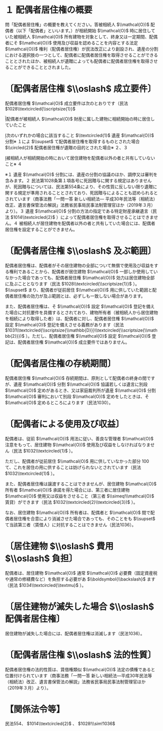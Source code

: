 # １ 配偶者居住権の概要

問「配偶者居住権」の概要を教えてください。答被相続人 $\\mathcal{O})$ 配偶者（以下「配偶者」といいます。）が相続開始 $\\mathcal{O}$ 時に居住していた被相続人 $\\mathcal{O}$ 所有建物を対象として、終身又は一定期間、配偶者にそ $\\mathcal{O})$ 使用及び収益を認めることを内容とする法定 $\\mathcal{O})$ 権利（配偶者居住権）が民法改正により創設され、遺産の分割における選択肢の一つとして、配偶者に配偶者居住権を取得させることができることとされたほか、被相続人が遺贈によっても配偶者に配偶者居住権を取得させることができることとされました。

# 〔配偶者居住権 $\\oslash$ 成立要件〕

配偶者居住権 $\\mathcal{O}$ 成立要件は次のとおりです（民法 $1028\\textcircled{\\scriptsize{1}}$

配偶者が被相続人 $\\mathcal{O}$ 財産に属した建物に相続開始の時に居住していたこと

次のいずれかの場合に該当すること $\\textcircled{1}$ 遺産 $\\mathcal{O})$ 分割※ １によ $\\supset$ て配偶者居住権を取得するものとされた場合 $\\circled{2}$ 配偶者居住権が遺贈の目的とされた場合※ ２、３

被相続人が相続開始の時において居住建物を配偶者以外の者と共有していないこと※ ４

※１ 遺産 $\\mathcal{O}$ 分割には、遺産の分割の協議のほか、調停又は審判を含みます。２ 民法第1028条第１項各号に死因贈与に関する規定はありませんが、死因贈与については、民法第554条により、その性質に反しない限り遺贈に関する規定が準用されることとされており、死因贈与によることも認められるとされています（商事法務「一問一答 新しい相続法― 平成30年民法等（相続法）改正、遺言書保管法の解説」法務省民事局民事法制管理官ほか（2019年３月）より）。３ 遺産 $\\mathcal{O}$ 分割の方法の指定である特定財産承継遺言（民法 $1014\\textcircled{2}$ ）によって配偶者居住権を取得させることはできません。４ 被相続人が居住建物を配偶者以外の者と共有していた場合には、配偶者居住権を設定することができません。

# 〔配偶者居住権 $\\oslash$ 及ぶ範囲〕

配偶者居住権は、配偶者がその居住建物の全部について無償で使用及び収益をする権利であることから、配偶者が居住建物 $\\mathcal{O}$ 一部しか使用していなかった場合であっても、配偶者居住権 $\\mathcal{O})$ 効力は居住建物全部に及ぶこととなります（民法 $1028\\textcircled{\\scriptsize{1}}$ ）。 $\\supset$ まり、配偶者が従前居住 $\\mathcal{O})$ 用に供していた範囲と配偶者居住権の効力が及ぶ範囲とは、必ずしも一致しない場合があります。

また、配偶者居住権は、そ $\\mathcal{O})$ 設定 $\\mathcal{O}$ 登記を備えた場合に対抗要件を具備するとされており、建物所有者（被相続人から居住建物を相続により取得した者）は、配偶者に対し、配偶者居住権 $\\mathcal{O})$ 設定 $\\mathcal{O}$ 登記を備えさせる義務があります（民法 $1031\\textcircled{\\scriptsize{\\mathbb{D}}}\\textcircled{\\scriptsize{\\mathbb{2}}})$ ）。ただし、配偶者居住権 $\\mathcal{O}$ 設定 $\\mathcal{O})$ 登記は、配偶者居住権 $\\mathcal{O})$ 成立要件ではありません。

# 〔配偶者居住権の存続期間〕

配偶者居住権 $\\mathcal{O})$ 存続期間は、原則として配偶者の終身の間ですが、遺産 $\\mathcal{O})$ 分割 $\\mathcal{O})$ 協議若しくは遺言に別段 $\\mathcal{O}$ 定めがあるとき、又は家庭裁判所が遺産 $\\mathcal{O}$ 分割 $\\mathcal{O}$ 審判において別段 $\\mathcal{O})$ 定めをしたときは、そ $\\mathcal{O}$ 定めるところによります（民法1030）。

# 〔配偶者による使用及び収益〕

配偶者は、従前 $\\mathcal{O})$ 用法に従い、善良な管理者 $\\mathcal{O}$ 注意をもって、居住建物 $\\mathcal{O})$ 使用及び収益をしなければなりません（民法 $1032\\textcircled{1}$ ）。

ただし、配偶者が従前居住 $\\mathcal{O}$ 用に供していなかった部分 $100$ て、これを居住の用に供することは妨げられないとされています（民法 $1032\\textcircled{1}$ ）。

また、配偶者居住権は譲渡することはできませんが、居住建物 $\\mathcal{O}$ 所有者 $\\mathcal{O})$ 承諾を得た場合には、第三者に居住建物 $\\mathcal{O}$ 使用又は収益をさせること（第三者 $\\simeq!\\mathcal{O}$ 賃貸）ができます（民法 $1032\\textcircled{2}\\textcircled{3})$ ）。

なお、居住建物 $\\mathcal{O})$ 所有者は、配偶者と $\\mathcal{O}$ 間で配偶者居住権を合意により消滅させた場合であっても、そのことをも $\\supset$ て当該第三者（賃借人）に対抗することはできません（民法1036）。

# 〔居住建物 $\\oslash$ 費用 $\\oslash$ 負担〕

配偶者は、居住建物 $\\mathcal{O}$ 通常 $\\mathcal{O}$ 必要費（固定資産税や通常の修繕費など）を負担する必要があ $\\boldsymbol{\\backslash}$ ます（民法 $1034\\textcircled{\\textmu}$ ）。

# 〔居住建物が滅失した場合 $\\oslash$ 配偶者居住権〕

居住建物が滅失した場合には、配偶者居住権は消滅します（民法1036）。

# 〔配偶者居住権 $\\oslash$ 法的性質〕

配偶者居住権の法的性質は、賃借権類似 $\\mathcal{O})$ 法定の債権であると位置付けられています（商事法務「一問一答 新しい相続法―平成30年民法等（相続法）改正、遺言書保管法の解説」法務省民事局民事法制管理官ほか（2019年３月）より）。

# 【関係法令等】

民法554、 $1014\\textcircled{2}$ 、 $1028!\\sim!1036$